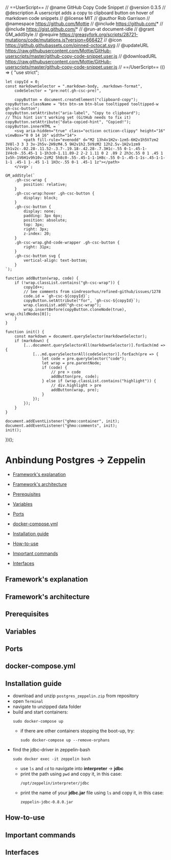 // ==UserScript==
// @name        GitHub Copy Code Snippet
// @version     0.3.5
// @description A userscript adds a copy to clipboard button on hover of markdown code snippets
// @license     MIT
// @author      Rob Garrison
// @namespace   https://github.com/Mottie
// @include     https://github.com/*
// @include     https://gist.github.com/*
// @run-at      document-idle
// @grant       GM_addStyle
// @require     https://greasyfork.org/scripts/28721-mutations/code/mutations.js?version=666427
// @icon        https://github.githubassets.com/pinned-octocat.svg
// @updateURL   https://raw.githubusercontent.com/Mottie/GitHub-userscripts/master/github-copy-code-snippet.user.js
// @downloadURL https://raw.githubusercontent.com/Mottie/GitHub-userscripts/master/github-copy-code-snippet.user.js
// ==/UserScript==
(() => {
	"use strict";

	let copyId = 0;
	const markdownSelector = ".markdown-body, .markdown-format",
		codeSelector = "pre:not(.gh-csc-pre)",

		copyButton = document.createElement("clipboard-copy");
	copyButton.className = "btn btn-sm btn-blue tooltipped tooltipped-w gh-csc-button";
	copyButton.setAttribute("aria-label", "Copy to clipboard");
	// This hint isn't working yet (GitHub needs to fix it)
	copyButton.setAttribute("data-copied-hint", "Copied!");
	copyButton.innerHTML = `
		<svg aria-hidden="true" class="octicon octicon-clippy" height="16" viewBox="0 0 14 16" width="14">
			<path fill-rule="evenodd" d="M2 13h4v1H2v-1zm5-6H2v1h5V7zm2 3V8l-3 3 3 3v-2h5v-2H9zM4.5 9H2v1h2.5V9zM2 12h2.5v-1H2v1zm9 1h1v2c-.02.28-.11.52-.3.7-.19.18-.42.28-.7.3H1c-.55 0-1-.45-1-1V4c0-.55.45-1 1-1h3c0-1.11.89-2 2-2 1.11 0 2 .89 2 2h3c.55 0 1 .45 1 1v5h-1V6H1v9h10v-2zM2 5h8c0-.55-.45-1-1-1H8c-.55 0-1-.45-1-1s-.45-1-1-1-1 .45-1 1-.45 1-1 1H3c-.55 0-1 .45-1 1z"></path>
		</svg>`;

	GM_addStyle(`
		.gh-csc-wrap {
			position: relative;
		}
		.gh-csc-wrap:hover .gh-csc-button {
			display: block;
		}
		.gh-csc-button {
			display: none;
			padding: 3px 6px;
			position: absolute;
			top: 3px;
			right: 3px;
			z-index: 20;
		}
		.gh-csc-wrap.ghd-code-wrapper .gh-csc-button {
			right: 31px;
		}
		.gh-csc-button svg {
			vertical-align: text-bottom;
		}
	`);

	function addButton(wrap, code) {
		if (!wrap.classList.contains("gh-csc-wrap")) {
			copyId++;
			// See comments from sindresorhus/refined-github/issues/1278
			code.id = `gh-csc-${copyId}`;
			copyButton.setAttribute("for", `gh-csc-${copyId}`);
			wrap.classList.add("gh-csc-wrap");
			wrap.insertBefore(copyButton.cloneNode(true), wrap.childNodes[0]);
		}
	}

	function init() {
		const markdown = document.querySelector(markdownSelector);
		if (markdown) {
			[...document.querySelectorAll(markdownSelector)].forEach(md => {
				[...md.querySelectorAll(codeSelector)].forEach(pre => {
					let code = pre.querySelector("code");
					let wrap = pre.parentNode;
					if (code) {
						// pre > code
						addButton(pre, code);
					} else if (wrap.classList.contains("highlight")) {
						// div.highlight > pre
						addButton(wrap, pre);
					}
				});
			});
		}
	}

	document.addEventListener("ghmo:container", init);
	document.addEventListener("ghmo:comments", init);
	init();
})();

# Anbindung Postgres -> Zeppelin

* [Framework's explanation](#frameworks-explanation)

* [Framework's architecture](#frameworks-architecture)

* [Prerequisites](#prerequisites)

* [Variables](#variables)

* [Ports](#ports)

* [docker-compose.yml](#dockercomposeyml)

* [Installation guide](#installation-guide)

* [How-to-use](#howtouse)

* [Important commands](#important-commands)

* [Interfaces](#interfaces)




## <a name="frameworks-explanation"></a> Framework's explanation 

## <a name="frameworks-architecture"></a> Framework's architecture

## Prerequisites

## Variables  

## Ports

## <a name="dockercomposeyml"></a> docker-compose.yml

## Installation guide
- download and unzip `postgres_zeppelin.zip` from repository
- open `Terminal`
- navigate to unzipped data folder
- build and start containers:
  ```shell
  sudo docker-compose up
  ```   
  - if there are other containers stopping the boot-up, try:
    ```shell
    sudo docker-compose up --remove-orphans
    ```
- find the jdbc-driver in zeppelin-bash
  ```shell
  sudo docker exec -it zeppelin bash
  ```
  - use `ls` and `cd` to navigate into **interpreter** -> **jdbc**
  - print the path using `pwd` and copy it, in this case:
    ```shell
    /opt/zeppelin/interpreter/jdbc
    ```
  - print the name of your **jdbc.jar** file using `ls` and copy it, in this case:
    ```shell
    zeppelin-jdbc-0.8.0.jar
    ``` 
    

## <a name="howtouse"></a> How-to-use

## Important commands

## Interfaces


